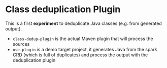 # Class deduplication Plugin

This is a first **experiment** to deduplicate Java classes (e.g. from generated output).

- `class-dedup-plugin` is the actual Maven plugin that will process the sources
- `use-plugin` is a demo target project, it generates Java from the spark CRD (which is full of duplicates) and process the output with the deduplication plugin
